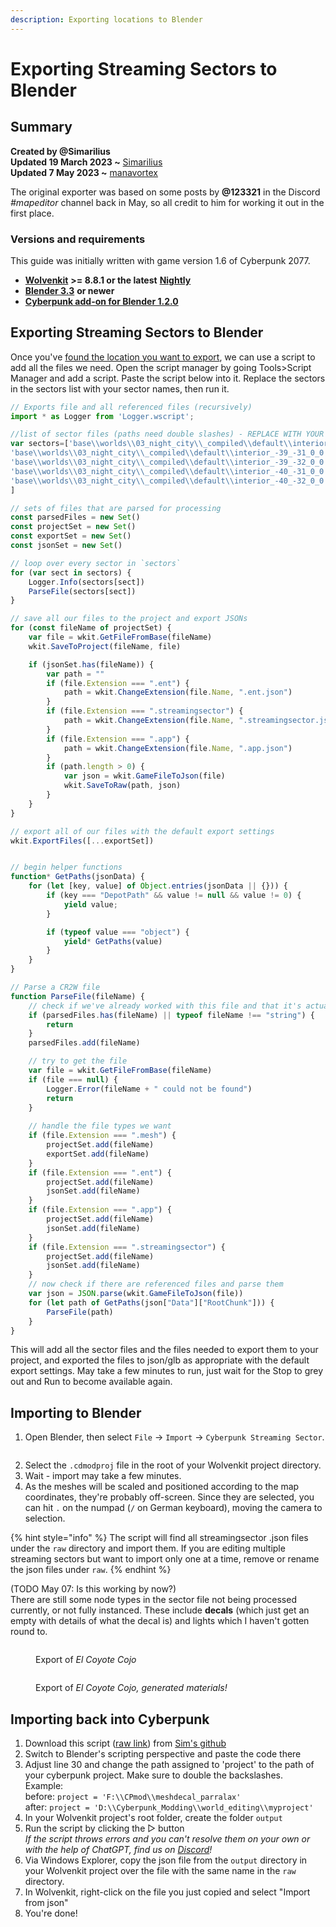```yaml
---
description: Exporting locations to Blender
---
```


# Exporting Streaming Sectors to Blender

## Summary

**Created by @Simarilius** \
**Updated 19 March 2023 \~** [Simarilius](http://localhost:5000/u/G2MqNkfgTlQ1R3G4B5s6WefLjdy2 "mention")\
**Updated 7 May 2023 \~** [manavortex](http://localhost:5000/u/NfZBoxGegfUqB33J9HXuCs6PVaC3 "mention")

The original exporter was based on some posts by **@123321** in the Discord _#mapeditor_ channel back in May, so all credit to him for working it out in the first place.

### Versions and requirements

This guide was initially written with game version 1.6 of Cyberpunk 2077.

* [**Wolvenkit**](https://github.com/WolvenKit/WolvenKit) **>= 8.8.1 or the latest** [**Nightly**](https://github.com/WolvenKit/WolvenKit-nightly-releases/releases)
* [**Blender 3.3**](https://www.blender.org/) **or newer**
* [**Cyberpunk add-on for Blender 1.2.0**](https://github.com/WolvenKit/Cyberpunk-Blender-add-on/releases)

## Exporting Streaming Sectors to Blender

Once you've [found the location you want to export](finding-a-specific-sector.md#finding-a-specific-sector), we can use a script to add all the files we need. Open the script manager by going Tools>Script Manager and add a script. Paste the script below into it. Replace the sectors in the sectors list with your sector names, then run it.&#x20;

```javascript
// Exports file and all referenced files (recursively)
import * as Logger from 'Logger.wscript';

//list of sector files (paths need double slashes) - REPLACE WITH YOUR SECTORS 
var sectors=['base\\worlds\\03_night_city\\_compiled\\default\\interior_-20_-16_0_1.streamingsector',
'base\\worlds\\03_night_city\\_compiled\\default\\interior_-39_-31_0_0.streamingsector',
'base\\worlds\\03_night_city\\_compiled\\default\\interior_-39_-32_0_0.streamingsector',
'base\\worlds\\03_night_city\\_compiled\\default\\interior_-40_-31_0_0.streamingsector',
'base\\worlds\\03_night_city\\_compiled\\default\\interior_-40_-32_0_0.streamingsector'
]

// sets of files that are parsed for processing
const parsedFiles = new Set()
const projectSet = new Set()
const exportSet = new Set()
const jsonSet = new Set()

// loop over every sector in `sectors`
for (var sect in sectors) {
    Logger.Info(sectors[sect])
    ParseFile(sectors[sect])
}

// save all our files to the project and export JSONs
for (const fileName of projectSet) {
    var file = wkit.GetFileFromBase(fileName)
    wkit.SaveToProject(fileName, file)

    if (jsonSet.has(fileName)) {
        var path = ""
        if (file.Extension === ".ent") {
            path = wkit.ChangeExtension(file.Name, ".ent.json")
        }
        if (file.Extension === ".streamingsector") {
            path = wkit.ChangeExtension(file.Name, ".streamingsector.json")
        }
        if (file.Extension === ".app") {
            path = wkit.ChangeExtension(file.Name, ".app.json")
        }
        if (path.length > 0) {
            var json = wkit.GameFileToJson(file)
            wkit.SaveToRaw(path, json)
        }
    }
}

// export all of our files with the default export settings
wkit.ExportFiles([...exportSet])


// begin helper functions
function* GetPaths(jsonData) {
    for (let [key, value] of Object.entries(jsonData || {})) {
        if (key === "DepotPath" && value != null && value != 0) {
            yield value;
        }

        if (typeof value === "object") {
            yield* GetPaths(value)
        }
    }
}

// Parse a CR2W file
function ParseFile(fileName) {
    // check if we've already worked with this file and that it's actually a string
    if (parsedFiles.has(fileName) || typeof fileName !== "string") {
        return
    }
    parsedFiles.add(fileName)

    // try to get the file
    var file = wkit.GetFileFromBase(fileName)
    if (file === null) {
        Logger.Error(fileName + " could not be found")
        return
    }
    
    // handle the file types we want
    if (file.Extension === ".mesh") {
        projectSet.add(fileName)
        exportSet.add(fileName)
    }
    if (file.Extension === ".ent") {
        projectSet.add(fileName)
        jsonSet.add(fileName)
    }
    if (file.Extension === ".app") {
        projectSet.add(fileName)
        jsonSet.add(fileName)
    }
    if (file.Extension === ".streamingsector") {
        projectSet.add(fileName)
        jsonSet.add(fileName)
    }
    // now check if there are referenced files and parse them
    var json = JSON.parse(wkit.GameFileToJson(file))
    for (let path of GetPaths(json["Data"]["RootChunk"])) {
        ParseFile(path)
    }
}
```

This will add all the sector files and the files needed to export them to your project, and exported the files to json/glb as appropriate with the default export settings. May take a few minutes to run, just wait for the Stop to grey out and Run to become available again.

## Importing to Blender

1. Open Blender, then select `File` -> `Import` -> `Cyberpunk Streaming Sector`.

<figure><img src="../../../.gitbook/assets/SSector_Import_1.png" alt=""><figcaption></figcaption></figure>

2. Select the `.cdmodproj` file in the root of your Wolvenkit project directory.
3. Wait - import may take a few minutes.
4. As the meshes will be scaled and positioned according to the map coordinates, they're probably off-screen. Since they are selected, you can hit `.` on the numpad (`/` on German keyboard), moving the camera to selection.

{% hint style="info" %}
The script will find all streamingsector .json files under the `raw` directory and import them. If you are editing multiple streaming sectors but want to import only one at a time, remove or rename the json files under `raw`.
{% endhint %}

(TODO May 07: Is this working by now?) \
There are still some node types in the sector file not being processed currently, or not fully instanced. These include **decals** (which just get an empty with details of what the decal is) and lights which I haven't gotten round to.&#x20;

<figure><img src="../../../.gitbook/assets/El_Coyote_latest.png" alt=""><figcaption><p>Export of <em>El Coyote Cojo</em></p></figcaption></figure>

<figure><img src="../../../.gitbook/assets/El_Coyote_latest_shaded.png" alt=""><figcaption><p>Export of <em>El Coyote Cojo, generated materials!</em></p></figcaption></figure>

## Importing back into Cyberpunk

1. Download this script ([raw link](https://raw.githubusercontent.com/Simarilius-uk/CP2077\_BlenderScripts/main/export\_to\_JSONs.py)) from [Sim's github](https://github.com/Simarilius-uk/CP2077\_BlenderScripts/blob/main/export\_to\_JSONs.py)&#x20;
2. Switch to Blender's scripting perspective and paste the code there
3. Adjust line 30 and change the path assigned to 'project' to the path of your cyberpunk project. Make sure to double the backslashes.\
   Example: \
   before:  `project = 'F:\\CPmod\\meshdecal_parralax'`\
   after:     `project = 'D:\\Cyberpunk_Modding\\world_editing\\myproject'`
4. In your Wolvenkit project's root folder, create the folder `output`
5. Run the script by clicking the ▷ button\
   _If the script throws errors and you can't resolve them on your own or with the help of ChatGPT, find us on_ [_Discord_](https://discord.gg/redmodding)_!_
6. Via Windows Explorer, copy the json file from the `output` directory in your Wolvenkit project over the file with the same name in the `raw` directory.
7. In Wolvenkit, right-click on the file you just copied and select "Import from json"
8. You're done!





